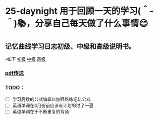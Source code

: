 # 25-daynight 用于回顾一天的学习(＾-＾)📚，分享自己每天做了什么事情😊
## 记忆曲线学习日志初级、中级和高级说明书。
 -如下
[初级](https://mp.weixin.qq.com/s/yH8V-mx5-olmUL9wNHfaLA)
[中级](https://mp.weixin.qq.com/s/Tn9R-7OULW4ni9EWPI1Obg)
[高级](https://mp.weixin.qq.com/s/-M1_r3Bu5grjuAlXlUtisQ)
### [pdf传送](防遗忘本)
### TODO：
- [ ] 学习高数的公式编辑以加强熟练记忆公式
- [ ] 英语单词在4月份前应该有计划的过了一遍
- [ ] 英语单词在于不断重复的背诵
